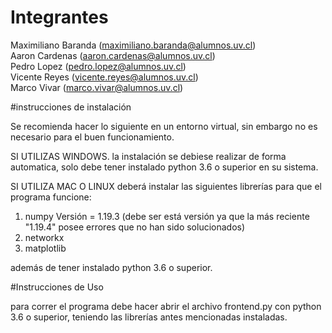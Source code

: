 # Integrantes

Maximiliano Baranda   (maximiliano.baranda@alumnos.uv.cl)  
Aaron Cardenas        (aaron.cardenas@alumnos.uv.cl)  
Pedro Lopez           (pedro.lopez@alumnos.uv.cl)  
Vicente Reyes         (vicente.reyes@alumnos.uv.cl)  
Marco Vivar           (marco.vivar@alumnos.uv.cl)  

#instrucciones de instalación 

Se recomienda hacer lo siguiente en un entorno virtual, sin embargo no es necesario para el buen funcionamiento.

SI UTILIZAS WINDOWS.
la instalación se debiese realizar de forma automatica, solo debe tener instalado python 3.6 o superior en su sistema. 

SI UTILIZA MAC O LINUX 
deberá instalar las siguientes librerías para que el programa funcione: 
1) numpy Versión =  1.19.3 (debe ser está versión ya que la más reciente "1.19.4" posee errores que no han sido solucionados)
2) networkx
3) matplotlib

además de tener instalado python 3.6 o superior. 
 
#Instrucciones de Uso 

para correr el programa debe hacer abrir el archivo frontend.py con python 3.6 o superior, teniendo las librerías antes mencionadas instaladas.
